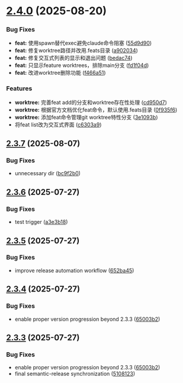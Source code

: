 # [2.4.0](https://github.com/MarkShawn2020/claude-code-manager/compare/v2.3.7...v2.4.0) (2025-08-20)


### Bug Fixes

* **feat:** 使用spawn替代exec避免claude命令阻塞 ([55d9d90](https://github.com/MarkShawn2020/claude-code-manager/commit/55d9d90ada2b86d4429045d9ce71295344c4508a))
* **feat:** 修复worktree路径并改用.feats目录 ([a902034](https://github.com/MarkShawn2020/claude-code-manager/commit/a9020341b8a98a170d7d9fa686f1e65895a3ba76))
* **feat:** 修复交互式列表的显示和退出问题 ([bedac74](https://github.com/MarkShawn2020/claude-code-manager/commit/bedac74e13d5c876c5bca98dc2da0c6792ccbb01))
* **feat:** 只显示feature worktrees，排除main分支 ([fd1f04d](https://github.com/MarkShawn2020/claude-code-manager/commit/fd1f04d0d2ebe8e1a7c3816058656eb348042efd))
* **feat:** 改进worktree删除功能 ([f466a51](https://github.com/MarkShawn2020/claude-code-manager/commit/f466a519a252b81f90847bcdb7d28c6f4f86ef76))


### Features

* **worktree:** 完善feat add的分支和worktree存在性处理 ([cd950d7](https://github.com/MarkShawn2020/claude-code-manager/commit/cd950d759585f758a8cd712e5e63190eaf26be47))
* **worktree:** 根据官方文档优化feat命令，默认使用.feats目录 ([0f935f6](https://github.com/MarkShawn2020/claude-code-manager/commit/0f935f65097507fe0833b8761bc7535ff73b2643))
* **worktree:** 添加feat命令管理git worktree特性分支 ([3e1093b](https://github.com/MarkShawn2020/claude-code-manager/commit/3e1093b5402e8f8572c54d0daf7d74b0ab282a12))
* 将feat list改为交互式界面 ([c6303a9](https://github.com/MarkShawn2020/claude-code-manager/commit/c6303a904aef28ed4467733b24ca5a9677fb298e))

## [2.3.7](https://github.com/MarkShawn2020/claude-code-manager/compare/v2.3.6...v2.3.7) (2025-08-07)


### Bug Fixes

* unnecessary dir ([bc9f2b0](https://github.com/MarkShawn2020/claude-code-manager/commit/bc9f2b0cd4e4606eba87f3ed4b0b9f85bde6730b))

## [2.3.6](https://github.com/MarkShawn2020/claude-code-manager/compare/v2.3.5...v2.3.6) (2025-07-27)


### Bug Fixes

* test trigger ([a3e3b18](https://github.com/MarkShawn2020/claude-code-manager/commit/a3e3b189a80b2e29259f0361fddd7d0b56458006))

## [2.3.5](https://github.com/MarkShawn2020/claude-code-manager/compare/v2.3.4...v2.3.5) (2025-07-27)


### Bug Fixes

* improve release automation workflow ([652ba45](https://github.com/MarkShawn2020/claude-code-manager/commit/652ba45b7f1a13ef020f377bb92e649358b64f6b))

## [2.3.4](https://github.com/MarkShawn2020/claude-code-manager/compare/v2.3.3...v2.3.4) (2025-07-27)


### Bug Fixes

* enable proper version progression beyond 2.3.3 ([65003b2](https://github.com/MarkShawn2020/claude-code-manager/commit/65003b2f61ca09d9ab35bba5ea0a9d56a4fcbe70))

## [2.3.3](https://github.com/MarkShawn2020/claude-code-manager/compare/v2.3.2...v2.3.3) (2025-07-27)


### Bug Fixes

* enable proper version progression beyond 2.3.3 ([65003b2](https://github.com/MarkShawn2020/claude-code-manager/commit/65003b2f61ca09d9ab35bba5ea0a9d56a4fcbe70))
* final semantic-release synchronization ([5108123](https://github.com/MarkShawn2020/claude-code-manager/commit/5108123c8a1bbd11e4230b7cad86331ea366924a))
